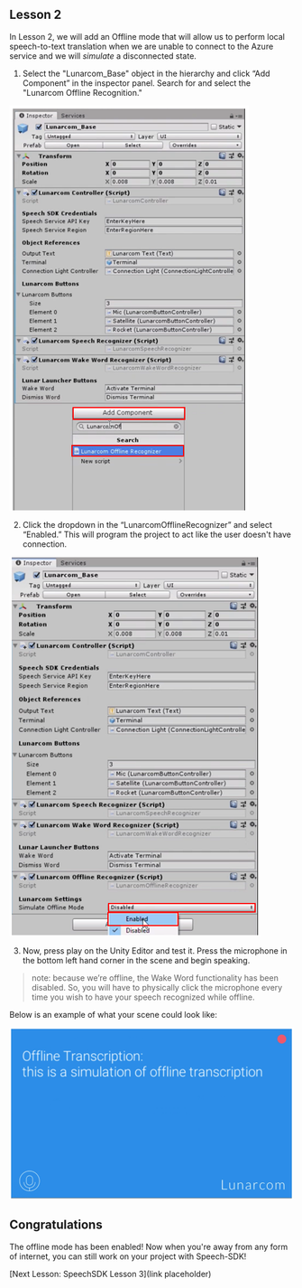 ## Lesson 2

In Lesson 2, we will add an Offline mode that will allow us to perform local speech-to-text translation when we are unable to connect to the Azure service and we will *simulate* a disconnected state.

1. Select the "Lunarcom_Base" object in the hierarchy and click “Add Component” in the inspector panel. Search for and select the "Lunarcom Offline Recognition."

![Module4Chapter2step1im](images/module4chapter2step1im.PNG)



2. Click the dropdown in the “LunarcomOfflineRecognizer” and select “Enabled.” This will program the project to act like the user doesn't have connection. 

![Module4Chapter2step1im](images/module4chapter2step2im.PNG)

3. Now, press play on the Unity Editor and test it. Press the microphone in the bottom left hand corner in the scene and begin speaking. 

> note: because we’re offline, the Wake Word functionality has been disabled. So, you will have to physically click the microphone every time you wish to have your speech recognized while offline. 

Below is an example of what your scene could look like:

![Module4Chapter2exampleim](images/module4chapter2exampleim.PNG)

## Congratulations

The offline mode has been enabled! Now when you're away from any form of internet, you can still work on your project with Speech-SDK! 

[Next Lesson: SpeechSDK Lesson 3](link placeholder)


